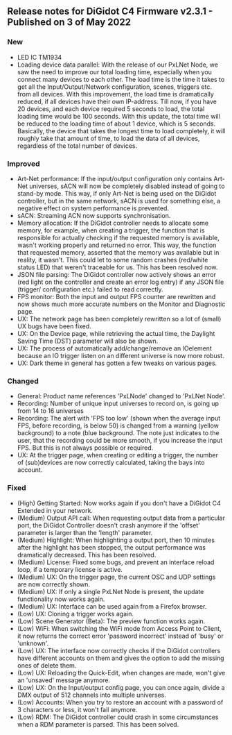 ## Release notes for DiGidot C4 Firmware v2.3.1 - Published on 3 of May 2022 ##

### New ###
* LED IC TM1934
* Loading device data parallel: With the release of our PxLNet Node, we saw the need to improve our total loading time, especially when you connect many devices to each other. The load time is the time it takes to get all the Input/Output/Network configuration, scenes, triggers etc. from all devices. With this improvement, the load time is dramatically reduced, if all devices have their own IP-address. Till now, if you have 20 devices, and each device required 5 seconds to load, the total loading time would be 100 seconds.
With this update, the total time will be reduced to the loading time of about 1 device, which is 5 seconds. Basically, the device that takes the longest time to load completely, it will roughly take that amount of time, to load the data of all devices, regardless of the total number of devices. 

### Improved ###
* Art-Net performance: If the input/output configuration only contains Art-Net universes, sACN will now be completely disabled  instead of going to stand-by mode. This way, if only Art-Net is being used on the DiGidot controller, but in the same network, sACN is used for something else, a negative effect on system performance is prevented.
* sACN: Streaming ACN now supports synchronisation.
* Memory allocation: If the DiGidot controller needs to allocate some memory, for example, when creating a trigger, the function that is responsible for actually checking if the requested memory is available, wasn't working properly and returned no error. This way, the function that requested memory, asserted that the memory was available but in reality, it wasn't. This could let to some random crashes (red/white status LED) that weren't traceable for us. This has been resolved now.
* JSON file parsing: The DiGidot controller now actively shows an error (red light on the controller and create an error log entry) if any JSON file (trigger/ configuration etc.) failed to read correctly.
* FPS monitor: Both the input and output FPS counter are rewritten and now shows much more accurate numbers on the Monitor and Diagnostic page.
* UX: The network page has been completely rewritten so a lot of (small) UX bugs have been fixed.
* UX: On the Device page, while retrieving the actual time, the Daylight Saving Time (DST) parameter will also be shown.
* UX: The process of automatically add/change/remove an IOelement because an IO trigger listen on an different universe is now more robust.
* UX: Dark theme in general has gotten a few tweaks on various pages.

### Changed ###
* General: Product name references 'PxLNode' changed to 'PxLNet Node'.
* Recording: Number of unique input universes to record on, is going up from 14 to 16 universes
* Recording: The alert with 'FPS too low' (shown when the average input FPS, before recording, is below 50) is changed from a warning (yellow background) to a note (blue background. The note just indicates to the user, that the recording could be more smooth, if you increase the input FPS. But this is not always possible or required.
* UX: At the trigger page, when creating or editing a trigger, the number of (sub)devices are now correctly calculated, taking the bays into account.

### Fixed ###
* (High) Getting Started: Now works again if you don't have a DiGidot C4 Extended in your network.
* (Medium) Output API call: When requesting output data from a particular port, the DiGidot Controller doesn't crash anymore if the 'offset' parameter is larger than the 'length' parameter.
* (Medium) Highlight: When highlighting a output port, then 10 minutes after the highlight has been stopped, the output performance was dramatically decreased. This has been resolved.
* (Medium) License: Fixed some bugs, and prevent an interface reload loop, if a temporary license is active.
* (Medium) UX: On the trigger page, the current OSC and UDP settings are now correctly shown.
* (Medium) UX: If only a single PxLNet Node is present, the update functionality now works again.
* (Medium) UX: Interface can be used again from a Firefox browser.
* (Low) UX: Cloning a trigger works again.
* (Low) Scene Generator (Beta): The preview function works again.
* (Low) WiFi: When switching the WiFi mode from Access Point to Client, it now returns the correct error 'password incorrect' instead of 'busy' or 'unknown'.
* (Low) UX: The interface now correctly checks if the DiGidot controllers have different accounts on them and gives the option to add the missing ones of delete them.
* (Low) UX: Reloading the Quick-Edit, when changes are made, won't give an 'unsaved' message anymore.
* (Low) UX: On the Input/output config page, you can once again, divide a DMX output of 512 channels into multiple universes.
* (Low) Accounts: When you try to restore an account with a password of 3 characters or less, it won't fail anymore.
* (Low) RDM: The DiGidot controller could crash in some circumstances when a RDM parameter is parsed. This has been solved.
